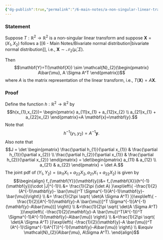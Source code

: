 ```yaml
---
{"dg-publish":true,"permalink":"/6-main-notes/a-non-singular-linear-transformation-of-bivariate-normal-distribution-results-in-the-same-distribution/","tags":["probability_theory","info"]}
---
```


### Statement

Suppose $T:\mathbb{R}^2 \rightarrow \mathbb{R}^2$ is a non-singular linear transform and suppose $\mathbf{X}=(X_{1},X_{2})$ follows a [[6 - Main Notes/Bivariate normal distribution\|bivariate normal distribution]], i.e., $\mathbf{X} \sim \mathcal{N}_{2}(\bar{\mu},\Sigma)$.

Then $$\mathbf{Y}=T(\mathbf{X}) \sim \mathcal{N}_{2}(\begin{pmatrix}
A\bar{\mu}, A \Sigma A^T
\end{pmatrix})$$
where $A$ is the matrix representation of the linear transform, i.e., $T(\mathbf{X})=A\mathbf{X}$.

### Proof

Define the function $h:\mathbb{R}^2 \rightarrow \mathbb{R}^2$ by
$$h(x_{1},x_{2})= \begin{pmatrix}
a_{11}x_{1} + a_{12}x_{2} \\
a_{21}x_{1} + a_{22}x_{2}
\end{pmatrix}=A \mathbf{x}=\mathbf{y}.$$
Note that 
$$h^{-1}(y_{1},y_{2})=A^{-1}\mathbf{y}.$$
Also note that
$$J = \det \begin{pmatrix}
\frac{\partial h_{1}}{\partial x_{1}} & \frac{\partial h_{1}}{\partial x_{2}} \\
\frac{\partial h_{2}}{\partial x_{1}} & \frac{\partial h_{2}}{\partial x_{2}}
\end{pmatrix} = \det\begin{pmatrix}
a_{11} & a_{12} \\
a_{21} & a_{22}
\end{pmatrix} = \det A.$$
The joint pdf of $(Y_{1},Y_{2})=(a_{11}X_{1}+a_{22}X_{2},a_{21}X_{1}+a_{22}X_{2})$ is given by
$$\begin{align}
f_{\mathbf{Y}}(\mathbf{y})&= f_{\mathbf{X}}(h^{-1}(\mathbf{y}))\cdot |J|^{-1}\\
&= \frac{1}{2\pi (\det A) }\exp\left\{  -\frac{1}{2}(A^{-1}\mathbf{y}- \bar{\mu})^T  \Sigma^{-1}(A^{-1}\mathbf{y}- \bar{\mu})\right\} \\
&= \frac{1}{2\pi \sqrt{ \det(A \Sigma A^T) }}\exp\left\{  -\frac{1}{2}[A^{-1}(\mathbf{y}-A \bar{\mu})]^T \Sigma^{-1}[A^{-1}(\mathbf{y}-A\bar{\mu})] \right\} \\
&=\frac{1}{2\pi \sqrt{ \det(A \Sigma A^T) }}\exp\left\{  -\frac{1}{2}(\mathbf{y}-A \bar{\mu})^T(A^{-1})^T \Sigma^{-1}A^{-1}(\mathbf{y}-A\bar{\mu}) \right\} \\
&=\frac{1}{2\pi \sqrt{ \det(A \Sigma A^T) }}\exp\left\{  -\frac{1}{2}(\mathbf{y}-A \bar{\mu})^T (A^{-1}\Sigma^{-1}A^{T})^{-1}(\mathbf{y}-A\bar{\mu}) \right\} \\
&\equiv \mathcal{N}_{2}(A\bar{\mu}, A\Sigma A^T).
\end{align}$$


